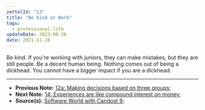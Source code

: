 ```yaml
---
zettelId: "13"
title: "Be Kind at Work"
tags:
  - professional-life
updateDate: 2023-06-26
date: 2021-11-28
---
```


Be kind. If you're working with juniors, they can make mistakes, but they are still people. Be a decent human being. Nothing comes out of being a dickhead. You cannot have a bigger impact if you are a dickhead.

---

- **Previous Note:** [12a: Making decisions based on three groups](/notes/12a/);
- **Next Note:** [14: Experiences are like compound interest on money](/notes/14/);
- **Source(s):** [Software World with Candost 9](https://mediations.candost.blog/p/9-engineering-career-path);

